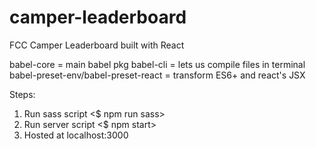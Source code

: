 # camper-leaderboard
FCC Camper Leaderboard built with React

babel-core = main babel pkg
babel-cli = lets us compile files in terminal
babel-preset-env/babel-preset-react = transform ES6+ and react's JSX

Steps:
1. Run sass script <$ npm run sass>
2. Run server script <$ npm start>
3. Hosted at localhost:3000
